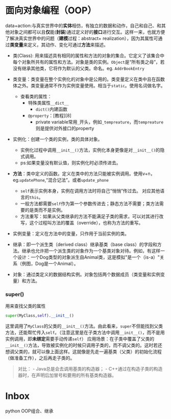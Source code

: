 # 面向对象编程（OOP）

data+action:与真实世界中的**实体**相仿，有独立的数据和动作，自己和自己、和其他对象之间都可以且**仅**能(**封装**)通过定义好的**接口**进行交互。这样一来，也就方便了解决真实世界中的问题（**建模**过程：abstract+
realization），因为其属性可通过**类变量**来定义，其动作、变化可通过**方法**来描述。

- 类(Class): 用来描述具有相同的属性和方法的对象的集合。它定义了该集合中每个对象所共有的属性和方法。对象是类的实例。`Object`是“所有类之母”，若没有继承其他类，它将作为默认的父类。命名。eg. `AddrBookEntry`
- 类变量：类变量在整个实例化的对象中是公用的。类变量定义在类中且在函数体之外。类变量通常不作为实例变量使用。相当于`static`。使用名词做名字。
    - 查看类的属性：
        - 特殊类属性`__dict__` 
            - `dict()`内建函数
        - `@property`：[教程][8]
            - private variable常用`_`开头，例如`_tempreature`，而`tempreature`则是提供对外接口的property
- 实例化：创建一个类的实例，类的具体对象。
    - 实例化过程中调用`__init__()`方法，实例化本身更像是对`__init__()`的隐式调用。
    - ps:如果变量没有默认值，则实例化时必须传进去。
- **方法**：类中定义的函数。定义在类中的方法只能被实例调用。使用v+n，eg.`updatePhone`,“混合记法”。或者`update_phone`
    - `self`表示实例本身，实例在调用方法时将自己“悄悄”传过去。 对应其他语言的`this`。
    - 一般方法都需要`self`作为第一个参数传进去；静态方法不需要；类方法需要的是类而不是实例。
    - 方法重写：如果从父类继承的方法不能满足子类的需求，可以对其进行改写，这个过程叫方法的覆盖（override），也称为方法的重写。
- 实例变量：定义在方法中的变量，只作用于当前实例的类。
- 继承：即一个派生类（derived class）继承基类（base class）的字段和方法。继承也允许把一个派生类的对象作为一个基类对象对待。例如，有这样一个设计：一个Dog类型的对象派生自Animal类，这是模拟"是一个（is-a）"关系（例图，Dog是一个Animal）。

- 对象：通过类定义的数据结构实例。对象包括两个数据成员（类变量和实例变量）和方法。

### super()

用来查找父类的属性

```python
super(MyClass,self).__init__()
```

这里调用了`MyClass`的父类的`__init__()`方法。由此看来，`super`不但能找到父类方法，还能帮忙传入`self`。（注意这里是在子类方法中调用`__init__()`，而不是用实例调用，即**未绑定**需要手动传递`self`）
应用场景：在子类中覆盖了父类的`__init__()`方法，导致被实例化的时候只调用子类的，而不调父类的。这时若还想调父类的，就可以像上面这样。这就像是先走一遍基类（父类）的初始化流程（做准备工作），之后再走子类的。

> 对比：
    - Java总是会去调用基类的构造器；
    - C++通过在构造子类的构造器时，在声明后加冒号和要用的所有基类构造器。
  

# Inbox

python OOP组合、继承



